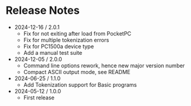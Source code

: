# Release Notes
- 2024-12-16 / 2.0.1
  - Fix for not exiting after load from PocketPC
  - Fix for multiple tokenization errors
  - Fix for PC1500a device type
  - Add a manual test suite
- 2024-12-05 / 2.0.0
  - Command line options rework, hence new major version number
  - Compact ASCII output mode, see README
- 2024-06-25 / 1.1.0
  - Add Tokenization support for Basic programs
- 2024-05-12 / 1.0.0
  - First release
